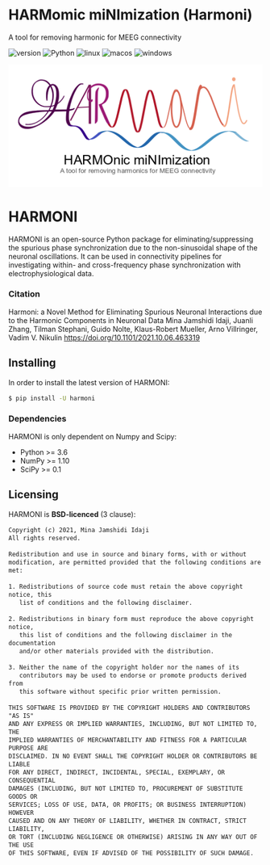 # HARMomic miNImization (Harmoni)
A tool for removing harmonic for MEEG connectivity

![version](https://img.shields.io/badge/version-0.0.3-blue)
![Python](https://img.shields.io/badge/Python-3.6-green)
![linux](https://github.com/harmonic-minimization/harmoni/actions/workflows/linux.yml/badge.svg)
![macos](https://github.com/harmonic-minimization/harmoni/actions/workflows/macos.yml/badge.svg)
![windows](https://github.com/harmonic-minimization/harmoni/actions/workflows/windows.yml/badge.svg)

<p align="center">
  <img src="harmoni_logo.png"/>
</p>

HARMONI
==========

HARMONI is an open-source Python package for eliminating/suppressing the spurious phase synchronization due to the non-sinusoidal shape of the neuronal oscillations. It can be used in connectivity pipelines for investigating within- and cross-frequency phase synchronization with electrophysiological data.

### Citation

Harmoni: a Novel Method for Eliminating Spurious Neuronal Interactions due to the Harmonic Components in Neuronal Data
Mina Jamshidi Idaji, Juanli Zhang, Tilman Stephani, Guido Nolte, Klaus-Robert Mueller, Arno Villringer, Vadim V. Nikulin
https://doi.org/10.1101/2021.10.06.463319


## Installing


In order to install the latest version of HARMONI:


```bash
$ pip install -U harmoni
```

### Dependencies

HARMONI is only dependent on Numpy and Scipy:

- Python >= 3.6
- NumPy >= 1.10
- SciPy >= 0.1

## Licensing


HARMONI is **BSD-licenced** (3 clause):


	Copyright (c) 2021, Mina Jamshidi Idaji
	All rights reserved.

	Redistribution and use in source and binary forms, with or without
	modification, are permitted provided that the following conditions are met:

	1. Redistributions of source code must retain the above copyright notice, this
	   list of conditions and the following disclaimer.

	2. Redistributions in binary form must reproduce the above copyright notice,
	   this list of conditions and the following disclaimer in the documentation
	   and/or other materials provided with the distribution.

	3. Neither the name of the copyright holder nor the names of its
	   contributors may be used to endorse or promote products derived from
	   this software without specific prior written permission.

	THIS SOFTWARE IS PROVIDED BY THE COPYRIGHT HOLDERS AND CONTRIBUTORS "AS IS"
	AND ANY EXPRESS OR IMPLIED WARRANTIES, INCLUDING, BUT NOT LIMITED TO, THE
	IMPLIED WARRANTIES OF MERCHANTABILITY AND FITNESS FOR A PARTICULAR PURPOSE ARE
	DISCLAIMED. IN NO EVENT SHALL THE COPYRIGHT HOLDER OR CONTRIBUTORS BE LIABLE
	FOR ANY DIRECT, INDIRECT, INCIDENTAL, SPECIAL, EXEMPLARY, OR CONSEQUENTIAL
	DAMAGES (INCLUDING, BUT NOT LIMITED TO, PROCUREMENT OF SUBSTITUTE GOODS OR
	SERVICES; LOSS OF USE, DATA, OR PROFITS; OR BUSINESS INTERRUPTION) HOWEVER
	CAUSED AND ON ANY THEORY OF LIABILITY, WHETHER IN CONTRACT, STRICT LIABILITY,
	OR TORT (INCLUDING NEGLIGENCE OR OTHERWISE) ARISING IN ANY WAY OUT OF THE USE
	OF THIS SOFTWARE, EVEN IF ADVISED OF THE POSSIBILITY OF SUCH DAMAGE.





